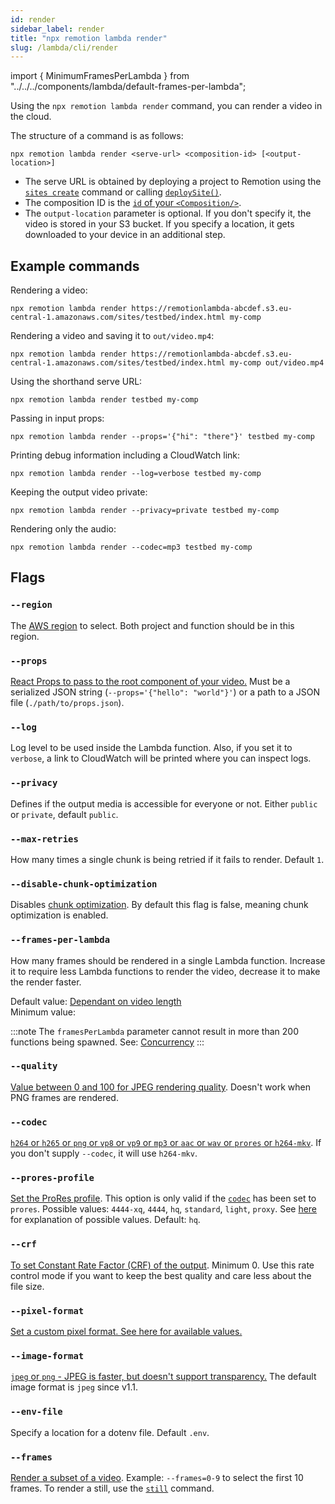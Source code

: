 ```yaml
---
id: render
sidebar_label: render
title: "npx remotion lambda render"
slug: /lambda/cli/render
---
```


import { MinimumFramesPerLambda } from "../../../components/lambda/default-frames-per-lambda";

Using the `npx remotion lambda render` command, you can render a video in the cloud.

The structure of a command is as follows:

```
npx remotion lambda render <serve-url> <composition-id> [<output-location>]
```

- The serve URL is obtained by deploying a project to Remotion using the [`sites create`](/docs/lambda/cli/sites#create) command or calling [`deploySite()`](/docs/lambda/deploysite).
- The composition ID is the [`id` of your `<Composition/>`](/docs/the-fundamentals#defining-compositions).
- The `output-location` parameter is optional. If you don't specify it, the video is stored in your S3 bucket. If you specify a location, it gets downloaded to your device in an additional step.

## Example commands

Rendering a video:

```
npx remotion lambda render https://remotionlambda-abcdef.s3.eu-central-1.amazonaws.com/sites/testbed/index.html my-comp
```

Rendering a video and saving it to `out/video.mp4`:

```
npx remotion lambda render https://remotionlambda-abcdef.s3.eu-central-1.amazonaws.com/sites/testbed/index.html my-comp out/video.mp4
```

Using the shorthand serve URL:

```
npx remotion lambda render testbed my-comp
```

Passing in input props:

```
npx remotion lambda render --props='{"hi": "there"}' testbed my-comp
```

Printing debug information including a CloudWatch link:

```
npx remotion lambda render --log=verbose testbed my-comp
```

Keeping the output video private:

```
npx remotion lambda render --privacy=private testbed my-comp
```

Rendering only the audio:

```
npx remotion lambda render --codec=mp3 testbed my-comp
```

## Flags

### `--region`

The [AWS region](/docs/lambda/region-selection) to select. Both project and function should be in this region.

### `--props`

[React Props to pass to the root component of your video.](/docs/parametrized-rendering#passing-input-props-in-the-cli) Must be a serialized JSON string (`--props='{"hello": "world"}'`) or a path to a JSON file (`./path/to/props.json`).

### `--log`

Log level to be used inside the Lambda function. Also, if you set it to `verbose`, a link to CloudWatch will be printed where you can inspect logs.

### `--privacy`

Defines if the output media is accessible for everyone or not. Either `public` or `private`, default `public`.

### `--max-retries`

How many times a single chunk is being retried if it fails to render. Default `1`.

### `--disable-chunk-optimization`

Disables [chunk optimization](/docs/lambda/chunk-optimization). By default this flag is false, meaning chunk optimization is enabled.

### `--frames-per-lambda`

How many frames should be rendered in a single Lambda function. Increase it to require less Lambda functions to render the video, decrease it to make the render faster.

Default value: [Dependant on video length](/docs/lambda/concurrency)  
Minimum value: <MinimumFramesPerLambda />

:::note
The `framesPerLambda` parameter cannot result in more than 200 functions being spawned. See: [Concurrency](/docs/lambda/concurrency)
:::

### `--quality`

[Value between 0 and 100 for JPEG rendering quality](/docs/config#setquality). Doesn't work when PNG frames are rendered.

### `--codec`

[`h264` or `h265` or `png` or `vp8` or `vp9` or `mp3` or `aac` or `wav` or `prores` or `h264-mkv`](/docs/config#setcodec). If you don't supply `--codec`, it will use `h264-mkv`.

### `--prores-profile`

[Set the ProRes profile](/docs/config#setproresprofile). This option is only valid if the [`codec`](#--codec) has been set to `prores`. Possible values: `4444-xq`, `4444`, `hq`, `standard`, `light`, `proxy`. See [here](https://video.stackexchange.com/a/14715) for explanation of possible values. Default: `hq`.

### `--crf`

[To set Constant Rate Factor (CRF) of the output](/docs/config#setcrf). Minimum 0. Use this rate control mode if you want to keep the best quality and care less about the file size.

### `--pixel-format`

[Set a custom pixel format. See here for available values.](/docs/config#setpixelformat)

### `--image-format`

[`jpeg` or `png` - JPEG is faster, but doesn't support transparency.](/docs/config#setimageformat) The default image format is `jpeg` since v1.1.

### `--env-file`

Specify a location for a dotenv file. Default `.env`.

### `--frames`

[Render a subset of a video](/docs/config#setframerange). Example: `--frames=0-9` to select the first 10 frames. To render a still, use the [`still`](/docs/lambda/cli/still) command.
